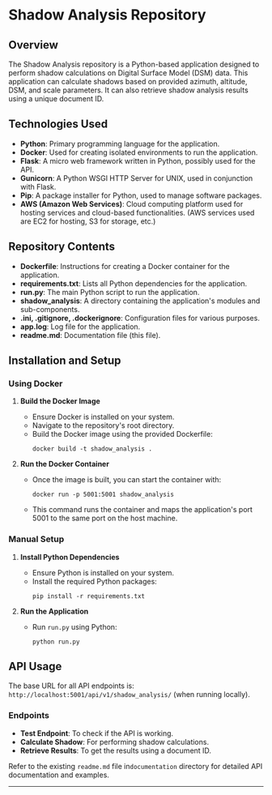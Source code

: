 # Shadow Analysis Repository

## Overview

The Shadow Analysis repository is a Python-based application designed to perform shadow calculations on Digital Surface Model (DSM) data. This application can calculate shadows based on provided azimuth, altitude, DSM, and scale parameters. It can also retrieve shadow analysis results using a unique document ID.

## Technologies Used

- **Python**: Primary programming language for the application.
- **Docker**: Used for creating isolated environments to run the application.
- **Flask**: A micro web framework written in Python, possibly used for the API.
- **Gunicorn**: A Python WSGI HTTP Server for UNIX, used in conjunction with Flask.
- **Pip**: A package installer for Python, used to manage software packages.
- **AWS (Amazon Web Services)**: Cloud computing platform used for hosting services and cloud-based functionalities. (AWS services used are EC2 for hosting, S3 for storage, etc.)

## Repository Contents

- **Dockerfile**: Instructions for creating a Docker container for the application.
- **requirements.txt**: Lists all Python dependencies for the application.
- **run.py**: The main Python script to run the application.
- **shadow_analysis**: A directory containing the application's modules and sub-components.
- **.ini, .gitignore, .dockerignore**: Configuration files for various purposes.
- **app.log**: Log file for the application.
- **readme.md**: Documentation file (this file).

## Installation and Setup

### Using Docker

1. **Build the Docker Image**
   - Ensure Docker is installed on your system.
   - Navigate to the repository's root directory.
   - Build the Docker image using the provided Dockerfile:
     ```
     docker build -t shadow_analysis .
     ```

2. **Run the Docker Container**
   - Once the image is built, you can start the container with:
     ```
     docker run -p 5001:5001 shadow_analysis
     ```
   - This command runs the container and maps the application's port 5001 to the same port on the host machine.

### Manual Setup

1. **Install Python Dependencies**
   - Ensure Python is installed on your system.
   - Install the required Python packages:
     ```
     pip install -r requirements.txt
     ```

2. **Run the Application**
   - Run `run.py` using Python:
     ```
     python run.py
     ```

## API Usage

The base URL for all API endpoints is: `http://localhost:5001/api/v1/shadow_analysis/` (when running locally).

### Endpoints

- **Test Endpoint**: To check if the API is working.
- **Calculate Shadow**: For performing shadow calculations.
- **Retrieve Results**: To get the results using a document ID.

Refer to the existing `readme.md` file in`documentation` directory for detailed API documentation and examples.

---

